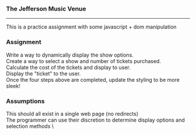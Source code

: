 ### The Jefferson Music Venue
-----
This is a practice assignment with some javascript + dom manipulation

### Assignment
Write a way to dynamically display the show options. \
Create a way to select a show and number of tickets purchased. \
Calculate the cost of the tickets and display to user. \
Display the "ticket" to the user. \
Once the four steps above are completed, update the styling to be more sleek!

### Assumptions
This should all exist in a single web page (no redirects) \
The programmer can use their discretion to determine display options and selection methods \
